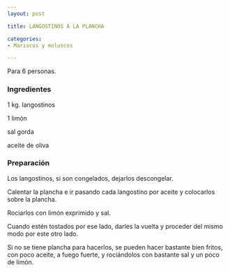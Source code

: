 ```yaml
---
layout: post

title: LANGOSTINOS A LA PLANCHA

categories:
- Mariscos y moluscos

---
```

Para 6 personas.

<h3>Ingredientes</h3>

1 kg. langostinos

1 limón

sal gorda

aceite de oliva

<h3>Preparación</h3>

Los langostinos, si son congelados, dejarlos descongelar.

Calentar la plancha e ir pasando cada langostino por aceite y colocarlos sobre la plancha.

Rociarlos con limón exprimido y sal.

Cuando estén tostados por ese lado, darles la vuelta y proceder del mismo modo por este otro lado.

Si no se tiene plancha para hacerlos, se pueden hacer bastante bien fritos, con poco aceite, a fuego fuerte, y rociándolos con bastante sal y un poco de limón.

